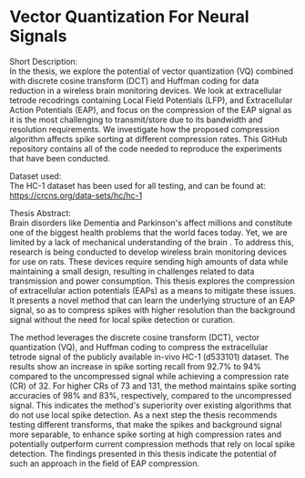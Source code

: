 # Vector Quantization For Neural Signals

Short Description: </br>
In the thesis, we explore the potential of vector quantization (VQ) combined with discrete cosine transform (DCT) and Huffman coding for data reduction in a wireless brain monitoring devices. We look at extracellular tetrode recodrings containing Local Field Potentials (LFP), and Extracellular Action Potentials (EAP), and focus on the compression of the EAP signal as it is the most challenging to transmit/store due to its bandwidth and resolution requirements. We investigate how the proposed compression algorithm affects spike sorting at different compression rates. This GitHub repository contains all of the code needed to reproduce the experiments that have been conducted. 

Dataset used: </br>
The HC-1 dataset has been used for all testing, and can be found at: https://crcns.org/data-sets/hc/hc-1


Thesis Abstract: </br>
Brain disorders like Dementia and Parkinson's affect millions and constitute one of the biggest health problems that the world faces today. Yet, we are limited by a lack of mechanical understanding of the brain . To address this, research is being conducted to develop wireless brain monitoring devices for use on rats. These devices require sending high amounts of data while maintaining a small design, resulting in challenges related to data transmission and power consumption. This thesis explores the compression of extracellular action potentials (EAPs) as a means to mitigate these issues. It presents a novel method that can learn the underlying structure of an EAP signal, so as to compress spikes with higher resolution than the background signal without the need for local spike detection or curation. 

The method leverages the discrete cosine transform (DCT), vector quantization (VQ), and Huffman coding to compress the extracellular tetrode signal of the publicly available in-vivo HC-1 (d533101) dataset. The results show an increase in spike sorting recall from 92.7% to 94% compared to the uncompressed signal while achieving a compression rate (CR) of 32. For higher CRs of 73 and 131, the method maintains spike sorting accuracies of 98% and 83%, respectively, compared to the uncompressed signal. This indicates the method's superiority over existing algorithms that do not use local spike detection. As a next step the thesis recommends testing different transforms, that make the spikes and background signal more separable, to enhance spike sorting at high compression rates and potentially outperform current compression methods that rely on local spike detection. The findings presented in this thesis indicate the potential of such an approach in the field of EAP compression. 

